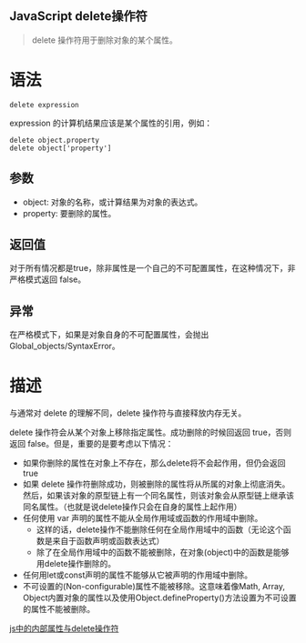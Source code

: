 JavaScript delete操作符
--------------
> delete 操作符用于删除对象的某个属性。
# 语法
```
delete expression
```
expression 的计算机结果应该是某个属性的引用，例如：
```
delete object.property 
delete object['property']
```
## 参数
- object: 对象的名称，或计算结果为对象的表达式。
- property: 要删除的属性。
## 返回值
对于所有情况都是true，除非属性是一个自己的不可配置属性，在这种情况下，非严格模式返回 false。
## 异常
在严格模式下，如果是对象自身的不可配置属性，会抛出Global_objects/SyntaxError。

# 描述
与通常对 delete 的理解不同，delete 操作符与直接释放内存无关。

delete 操作符会从某个对象上移除指定属性。成功删除的时候回返回 true，否则返回 false。但是，重要的是要考虑以下情况：

- 如果你删除的属性在对象上不存在，那么delete将不会起作用，但仍会返回true
- 如果 delete 操作符删除成功，则被删除的属性将从所属的对象上彻底消失。然后，如果该对象的原型链上有一个同名属性，则该对象会从原型链上继承该同名属性。（也就是说delete操作只会在自身的属性上起作用）
- 任何使用 var 声明的属性不能从全局作用域或函数的作用域中删除。
  - 这样的话，delete操作不能删除任何在全局作用域中的函数（无论这个函数是来自于函数声明或函数表达式）
  - 除了在全局作用域中的函数不能被删除，在对象(object)中的函数是能够用delete操作删除的。
- 任何用let或const声明的属性不能够从它被声明的作用域中删除。
- 不可设置的(Non-configurable)属性不能被移除。这意味着像Math, Array, Object内置对象的属性以及使用Object.defineProperty()方法设置为不可设置的属性不能被删除。

[js中的内部属性与delete操作符](https://www.cnblogs.com/xumengxuan/p/4700778.html)
